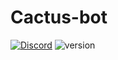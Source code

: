 # Cactus-bot
[<img alt="Discord" src="https://img.shields.io/discord/879267073077964820?label=Cactus%20bot&logo=Discord">](https://discord.gg/Z96TJsaWZa) <img alt="version" src="https://img.shields.io/badge/%D0%92%D0%B5%D1%80%D1%81%D0%B8%D1%8F-Pre--alpha-orange">
